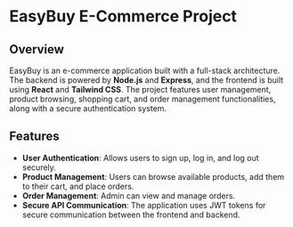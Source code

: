 # EasyBuy E-Commerce Project

## Overview
EasyBuy is an e-commerce application built with a full-stack architecture. The backend is powered by **Node.js** and **Express**, and the frontend is built using **React** and **Tailwind CSS**. The project features user management, product browsing, shopping cart, and order management functionalities, along with a secure authentication system.

## Features
- **User Authentication**: Allows users to sign up, log in, and log out securely.
- **Product Management**: Users can browse available products, add them to their cart, and place orders.
- **Order Management**: Admin can view and manage orders.
- **Secure API Communication**: The application uses JWT tokens for secure communication between the frontend and backend.